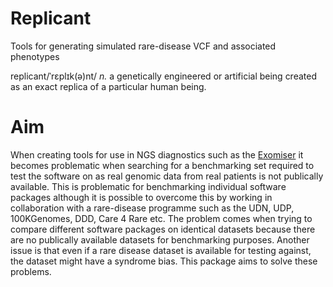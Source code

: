 # Replicant
Tools for generating simulated rare-disease VCF and associated phenotypes

replicant/ˈrɛplɪk(ə)nt/ _n._ a genetically engineered or artificial being created as an exact replica of a particular human being.

# Aim
When creating tools for use in NGS diagnostics such as the [Exomiser](github.com/exomiser/Exomiser) it becomes problematic when searching for a benchmarking set required to test the software on as real genomic data from real patients is not publically available. This is problematic for benchmarking individual software packages although it is possible to overcome this by working in collaboration with a rare-disease programme such as the UDN, UDP, 100KGenomes, DDD, Care 4 Rare etc. The problem comes when trying to compare different software packages on identical datasets because there are no publically available datasets for benchmarking purposes. Another issue is that even if a rare disease dataset is available for testing against, the dataset might have a syndrome bias. This package aims to solve these problems. 
